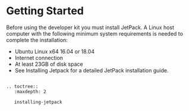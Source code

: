 # Getting Started
Before using the developer kit you must install JetPack. A Linux host computer with the following minimum system requirements is needed to complete the installation:

- Ubuntu Linux x64 16.04 or 18.04
- Internet connection
- At least 23GB of disk space
- See Installing Jetpack for a detailed JetPack installation guide.

```eval_rst

.. toctree::
   :maxdepth: 2

   installing-jetpack

```
